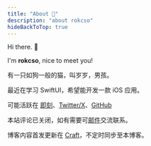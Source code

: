 ```yaml
---
title: "About 🍩"
description: "about rokcso"
hideBackToTop: true
---
```


Hi there. 👋

I'm **rokcso**, nice to meet you!

有一只如狗一般的猫，叫岁岁，男孩。

最近在学习 SwiftUI，希望能开发一款 iOS 应用。

可能活跃在 [即刻](https://okjk.co/nkcDuq)、[Twitter/X](https://x.com/rokcso/)、[GitHub](https://github.com/rokcso)

本站评论已关闭，如有需要可[邮件](mailto:rokcsox@gmail.com?body=%0d%0a%0d%0a%0d%0afrom_rok's_Blog)交流联系。

博客内容首发更新在 [Craft](https://rok.craft.me/index)，不定时同步至本博客。
